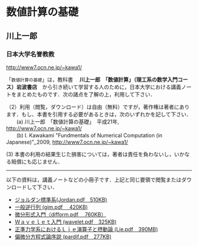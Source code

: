 # 数値計算の基礎

## 川上一郎

### 日本大学名誉教教

<http://www7.ocn.ne.jp/~kawa1/>

「`数値計算の基礎`」は，教科書　 **川上一郎　「数値計算」（理工系の数学入門コース）岩波書店**　から引き続いて学習する人のために，日本大学における講義ノートをまとめたものです．次の諸点を了解の上，利用して下さい．

<!-- （１）本書は pdf ファイル（numeric.pdf，2MB強，B5判両面印刷約500ページ） ですから，利用者は Adobe社の日本語版 Adobe Reader（フリーソフト)が必要です．Adobe Readerは、 をクリックすることによりダウンロードできます．   -->
<!-- 　本書の中のFORTRANプログラムを抜き出して，別にテキストファイル（ program.txt，225kB，7000行強）として付け加えてあります．テキストファイルは利用者がダウンロードすれば容易に編集できます． -->

（2）利用（閲覧，ダウンロード）は自由（無料）ですが，著作権は著者にあります．もし、本書を引用する必要があるときは，次のいずれかを記して下さい．  
　　(a) 川上一郎　「数値計算の基礎」　平成21年, <http://www7.ocn.ne.jp/~kawa1/>  
　　(b) I. Kawakami "Fundmentals of Numerical Computation (in Japanese)",,2009, <http://www7.ocn.ne.jp/~kawa1/>

(3) 本書の利用の結果生じた損害については，著者は責任を負わないし，いかなる賠償にも応じません．

<!-- (4) 本書に対する質問，意見，感想は，下記のメールアドレスまでお寄せ下さい．
　　　　　　　kawa1@circus.ocn.ne.jp -->

<!-- (5) 本書は随時改訂更新します．更新の日付は本書の裏表紙に記載します． -->

<!-- Adobe Reader がインストールされているときは[数値計算の基礎](https://github.com/psymonmarkrine/numerical_computation_kawa7/files/9831634/numeric.pdf "http://www7.ocn.ne.jp/~kawa1/numeric.pdf")をクリックします．起動後の閲覧，ダウンロードはReader の利用法に従います．とくにダウンロードは「名前を付けて保存」の<アイコン>をクリックして行うことができます． -->

<!-- 　プログラムのテキストファイルは，[program.txt](https://github.com/psymonmarkrine/numerical_computation_kawa7/files/9831743/program.txt "http://www7.ocn.ne.jp/~kawa1/program.txt")をクリックして下さい．FORTRANプログラムを閲覧することができます．閲覧、ダウンロードは，それぞれのブラウザーの利用法に従って下さい． -->

***

以下の資料は，講義ノートなどの小冊子です．上記と同じ要領で閲覧またはダウンロードして下さい．

* [ジョルダン標準系(Jordan.pdf　510KB)](http://www7.ocn.ne.jp/~kawa1/jordan.pdf)
* [一般逆行列 (gim.pdf 　420KB)](http://www7.ocn.ne.jp/~kawa1/gim.pdf)
* [微分形式入門（difform.pdf 　760KB）](http://www7.ocn.ne.jp/~kawa1/difform.pdf)
* [Ｗａｖｅｌｅｔ入門 (wavelet.pdf　325KB)](http://www7.ocn.ne.jp/~kawa1/wavelet.pdf)
* [正準力学系におけるＬｉｅ演算子と摂動論 (Lie.pdf　390MB)](http://www7.ocn.ne.jp/~kawa1/LIE.PDF)
* [偏微分方程式論序説 (pardif.pdf　277KB)](http://www7.ocn.ne.jp/~kawa1/pardif.pdf)

